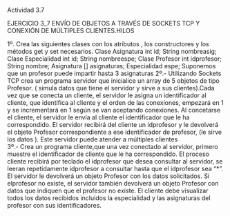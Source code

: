 Actividad 3.7

EJERCICIO 3_7     ENVÍO DE OBJETOS A TRAVÉS DE SOCKETS TCP 
                                Y
                               CONEXIÓN DE MÚLTIPLES CLIENTES.HILOS 

1º. Crea las siguientes clases con los atributos , los constructores y los métodos get y set necesarios.
Clase Asignatura
int id;
String nombreasig;
Clase Especialidad
int id;
String nombreespe;
Clase Profesor
int idprofesor;
String nombre;
Asignatura [] asignaturas;
Especialidad espe;
Suponemos que un profesor puede impartir hasta 3 asignaturas
2º.- Utilizando Sockets TCP crea un programa servidor que inicialice un array de 5 objetos de tipo Profesor. ( simula datos que tiene el servidor y sirve a sus clientes).Cada vez que se conecta un cliente, el servidor le asigna un identificador al cliente, que identifica al cliente y el orden de las conexiones, empezará en 1 y se incrementará en 1 según se van aceptando conexiones. Al concetarse el cliente, el servidor le envía al cliente el identificador que le ha correspondido.
El servidor recibirá del cliente un idprofesor  y le devolverá el objeto Profesor correspondiente a ese identificador de profesor, (le sirve los datos ).
Este  servidor  puede atender a múltiples clientes  
3º.- Crea un programa cliente,que una vez conectado al servidor,  primero muestre el identificador de cliente que le ha correspondido. El proceso cliente recibirá por teclado el idprofesor que desea consultar al servidor, se leeran repetidamente idprofesor a consultar hasta que el idprofesor sea “*”.
El servidor le devolverá un objeto Profesor con los datos solicitados. Si elprofesor no existe, el servidor también devolverá un objeto Profesor con datos que indiquen que el profesor no existe. El cliente debe visualizar todos los datos recibidos incluidos la especialidad y las asignaturas del profesor con sus identificadores. 